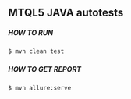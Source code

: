 ## **MTQL5 JAVA autotests**

##### **HOW TO RUN**

```sh
$ mvn clean test

```


##### **HOW TO GET REPORT**

```sh
$ mvn allure:serve

```  




